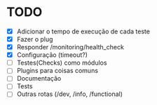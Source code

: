 # TODO

- [x] Adicionar o tempo de execução de cada teste
- [x] Fazer o plug
- [x] Responder /monitoring/health_check
- [x] Configuração (timeout?)
- [ ] Testes(Checks) como módulos
- [ ] Plugins para coisas comuns
- [ ] Documentação
- [ ] Tests
- [ ] Outras rotas (/dev, /info, /functional)

